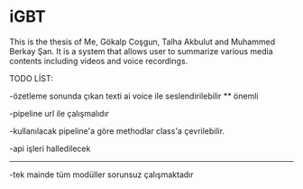 # iGBT
This is the thesis of Me, Gökalp Coşgun, Talha Akbulut and Muhammed Berkay Şan. It is a system that allows user to summarize various media contents including videos and voice recordings.


TODO LİST:

-özetleme sonunda çıkan texti ai voice ile seslendirilebilir ** önemli

-pipeline url ile çalışmalıdır

-kullanılacak pipeline'a göre methodlar class'a çevrilebilir.

-api işleri halledilecek

**********
-tek mainde tüm modüller sorunsuz çalışmaktadır
